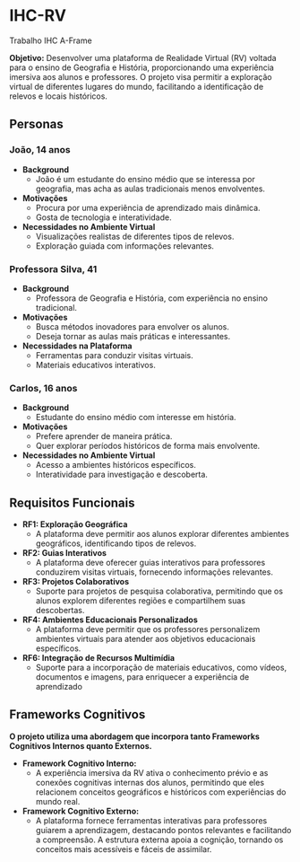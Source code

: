 # IHC-RV
Trabalho IHC A-Frame

**Objetivo:** Desenvolver uma plataforma de Realidade Virtual (RV) voltada para o ensino de Geografia e História, proporcionando uma experiência imersiva aos alunos e professores. O projeto visa permitir a exploração virtual de diferentes lugares do mundo, facilitando a identificação de relevos e locais históricos.

## Personas

### João, 14 anos

- **Background**
  - João é um estudante do ensino médio que se interessa por geografia, mas acha as aulas tradicionais menos envolventes.
- **Motivações**
  - Procura por uma experiência de aprendizado mais dinâmica.
  - Gosta de tecnologia e interatividade.
- **Necessidades no Ambiente Virtual**
  - Visualizações realistas de diferentes tipos de relevos.
  - Exploração guiada com informações relevantes.

### Professora Silva, 41
- **Background**
  - Professora de Geografia e História, com experiência no ensino tradicional.
- **Motivações**
  - Busca métodos inovadores para envolver os alunos.
  - Deseja tornar as aulas mais práticas e interessantes.
- **Necessidades na Plataforma**
  - Ferramentas para conduzir visitas virtuais.
  - Materiais educativos interativos.

### Carlos, 16 anos
- **Background**
  - Estudante do ensino médio com interesse em história.
- **Motivações**
  - Prefere aprender de maneira prática.
  - Quer explorar períodos históricos de forma mais envolvente.
- **Necessidades no Ambiente Virtual**
  - Acesso a ambientes históricos específicos.
  - Interatividade para investigação e descoberta.

## Requisitos Funcionais
- **RF1: Exploração Geográfica**
  - A plataforma deve permitir aos alunos explorar diferentes ambientes geográficos, identificando tipos de relevos.
- **RF2: Guias Interativos**
  - A plataforma deve oferecer guias interativos para professores conduzirem visitas virtuais, fornecendo informações relevantes.
- **RF3: Projetos Colaborativos**
  - Suporte para projetos de pesquisa colaborativa, permitindo que os alunos explorem diferentes regiões e compartilhem suas descobertas.
- **RF4: Ambientes Educacionais Personalizados**
  - A plataforma deve permitir que os professores personalizem ambientes virtuais para atender aos objetivos educacionais específicos.
- **RF6: Integração de Recursos Multimídia**
  - Suporte para a incorporação de materiais educativos, como vídeos, documentos e imagens, para enriquecer a experiência de aprendizado

## Frameworks Cognitivos
**O projeto utiliza uma abordagem que incorpora tanto Frameworks Cognitivos Internos quanto Externos.**
- **Framework Cognitivo Interno:**
  - A experiência imersiva da RV ativa o conhecimento prévio e as conexões cognitivas internas dos alunos, permitindo que eles relacionem conceitos geográficos e históricos com experiências do mundo real.
- **Framework Cognitivo Externo:**
  - A plataforma fornece ferramentas interativas para professores guiarem a aprendizagem, destacando pontos relevantes e facilitando a compreensão. A estrutura externa apoia a cognição, tornando os conceitos mais acessíveis e fáceis de assimilar.


